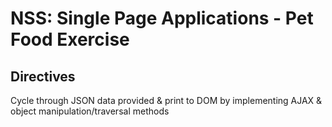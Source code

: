 # NSS: Single Page Applications - Pet Food Exercise

## Directives
Cycle through JSON data provided & print to DOM by implementing AJAX & object manipulation/traversal methods
